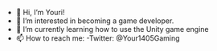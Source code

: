 - 👋 Hi, I’m Youri!
- 👀 I’m interested in becoming a game developer.
- 🌱 I’m currently learning how to use the Unity game engine
- 📫 How to reach me: 
-Twitter: @Your1405Gaming

<!--[![Youri's GitHub stats](https://github-readme-stats.vercel.app/api?username=Your1405&theme=tokyonight&hide_border=true)](https://github.com/anuraghazra/github-readme-stats)
[![Top Langs](https://github-readme-stats.vercel.app/api/top-langs/?username=Your1405&theme=tokyonight&layout=compact)](https://github.com/anuraghazra/github-readme-stats)-->
